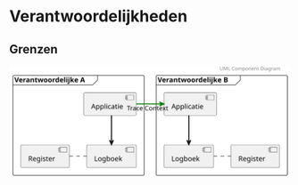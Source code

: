 # Verantwoordelijkheden


## Grenzen

![architecture](diagrams/architecture-grenzen.svg "Context Dataverwerking meegeven over Grenzen")
